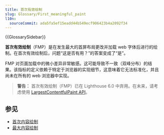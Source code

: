 ```yaml
---
title: 首次有效绘制
slug: Glossary/First_meaningful_paint
l10n:
  sourceCommit: ada5fa5ef15eadd44b549ecf906423b4a2092f34
---
```


{{GlossarySidebar}}

**首次有效绘制**（FMP）是在发生最大的首屏布局更改并加载 web 字体后进行的绘制。在首次有效绘制后，问题“这是否有用？”的答案变成了“是”。

FMP 对页面加载中的微小差异非常敏感。这可能导致不一致（双峰分布）的结果。该指标的定义依赖于特定于浏览器的实现细节，这意味着它无法标准化，并且尚未在所有的 web 浏览器中实现。

> **警告：** 首次有效绘制（FMP）已在 Lighthouse 6.0 中弃用。在未来，请考虑使用 [LargestContentfulPaint API](https://wicg.github.io/largest-contentful-paint/)。

## 参见

- [首次内容绘制](/zh-CN/docs/Glossary/First_contentful_paint)
- [最大内容绘制](https://wicg.github.io/largest-contentful-paint/)
